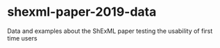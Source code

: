 # shexml-paper-2019-data
Data and examples about the ShExML paper testing the usability of first time users
